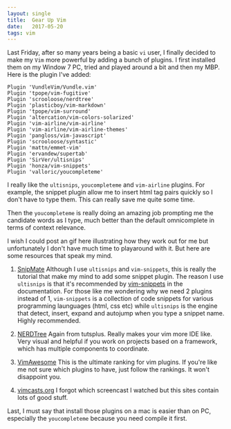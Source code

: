 ```yaml
---
layout: single
title:  Gear Up Vim
date:   2017-05-20
tags: vim
---
```

Last Friday, after so many years being a basic `vi` user, I finally decided to make my `Vim` more powerful by adding a bunch of plugins. I first installed them on my Window 7 PC, tried and played around a bit and then my MBP. Here is the plugin I've added:

    Plugin 'VundleVim/Vundle.vim'
    Plugin 'tpope/vim-fugitive'
    Plugin 'scrooloose/nerdtree'
    Plugin 'plasticboy/vim-markdown'
    Plugin 'tpope/vim-surround'
    Plugin 'altercation/vim-colors-solarized'
    Plugin 'vim-airline/vim-airline'
    Plugin 'vim-airline/vim-airline-themes'
    Plugin 'pangloss/vim-javascript'
    Plugin 'scrooloose/syntastic'
    Plugin 'mattn/emmet-vim'
    Plugin 'ervandew/supertab'
    Plugin 'SirVer/ultisnips'
    Plugin 'honza/vim-snippets'
    Plugin 'valloric/youcompleteme'

I really like the `ultisnips`, `youcompleteme` and `vim-airline` plugins. For example, the snippet plugin allow me to insert html tag pairs quickly so I don't have to type them. This can really save me quite some time.

Then the `youcompleteme` is really doing an amazing job prompting me the candidate words as I type, much better than the default omnicomplete in terms of context relevance.

I wish I could post an gif here illustrating how they work out for me but unfortunately I don't have much time to playaround with it. But here are some resources that speak my mind.

1. [SnipMate](https://code.tutsplus.com/tutorials/vim-essential-plugin-snipmate--net-19356)
Although I use `ultisnips` and `vim-snippets`, this is really the tutorial that make my mind to add some snippet plugin. The reason I use `ultisnips` is that it's recommended by [vim-snippets](https://github.com/honza/vim-snippets) in the documentation. For those like me wondering why we need 2 plugins instead of 1, `vim-snippets` is a collection of code snippets for various programming launguages (html, css etc) while `ultisnips` is the engine that detect, insert, expand and autojump when you type a snippet name. Highly recommended.

2. [NERDTree](https://code.tutsplus.com/tutorials/vim-essential-plugin-nerdtree--net-19692)
Again from tutsplus. Really makes your vim more IDE like. Very visual and helpful if you work on projects based on a framework, which has multiple components to coordinate.

3. [VimAwesome](http://vimawesome.com/)
This is the ultimate ranking for vim plugins. If you're like me not sure which plugins to have, just follow the rankings. It won't disappoint you.

4. [vimcasts.org](http://vimcasts.org/)
I forgot which screencast I watched but this sites contain lots of good stuff.

Last, I must say that install those plugins on a mac is easier than on PC, especially the `youcompleteme` because you need compile it first.
